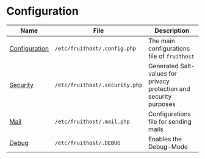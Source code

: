 # Configuration

| Name | File | Description |
| --- | --- | --- |
| [Configuration](Config.md) | `/etc/fruithost/.config.php` | The main configurations file of `fruithost` |
| [Security](Security.md) | `/etc/fruithost/.security.php` | Generated Salt-values for privacy protection and security purposes |
| [Mail](Mail.md) | `/etc/fruithost/.mail.php` | Configurations file for sending mails |
| [Debug](Debug.md) | `/etc/fruithost/.DEBUG` | Enables the Debug-Mode |
